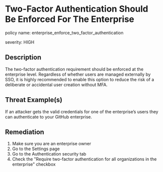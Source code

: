 # Two-Factor Authentication Should Be Enforced For The Enterprise

policy name: enterprise_enforce_two_factor_authentication

severity: HIGH

## Description

The two-factor authentication requirement should be enforced at the enterprise
level. Regardless of whether users are managed externally by SSO, it is highly
recommended to enable this option to reduce the risk of a deliberate or
accidental user creation without MFA.

## Threat Example(s)

If an attacker gets the valid credentials for one of the enterprise’s users
they can authenticate to your GitHub enterprise.

## Remediation

1. Make sure you are an enterprise owner
2. Go to the Settings page
3. Go to the Authentication security tab
4. Check the "Require two-factor authentication for all organizations in the
enterprise" checkbox

